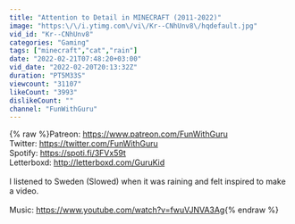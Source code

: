 ```yaml
---
title: "Attention to Detail in MINECRAFT (2011-2022)"
image: "https:\/\/i.ytimg.com\/vi\/Kr--CNhUnv8\/hqdefault.jpg"
vid_id: "Kr--CNhUnv8"
categories: "Gaming"
tags: ["minecraft","cat","rain"]
date: "2022-02-21T07:48:20+03:00"
vid_date: "2022-02-20T20:13:32Z"
duration: "PT5M33S"
viewcount: "31107"
likeCount: "3993"
dislikeCount: ""
channel: "FunWithGuru"
---
```

{% raw %}Patreon: <a rel="nofollow" target="blank" href="https://www.patreon.com/FunWithGuru">https://www.patreon.com/FunWithGuru</a><br />Twitter: <a rel="nofollow" target="blank" href="https://twitter.com/FunWithGuru">https://twitter.com/FunWithGuru</a><br />Spotify: <a rel="nofollow" target="blank" href="https://spoti.fi/3FVx59t">https://spoti.fi/3FVx59t</a><br />Letterboxd: <a rel="nofollow" target="blank" href="http://letterboxd.com/GuruKid">http://letterboxd.com/GuruKid</a><br /><br />I listened to Sweden (Slowed) when it was raining and felt inspired to make a video.<br /><br />Music: <a rel="nofollow" target="blank" href="https://www.youtube.com/watch?v=fwuVJNVA3Ag">https://www.youtube.com/watch?v=fwuVJNVA3Ag</a>{% endraw %}
